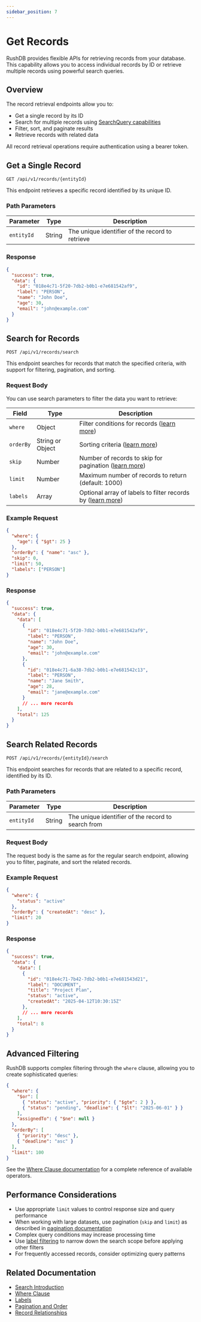 ```yaml
---
sidebar_position: 7
---
```


# Get Records

RushDB provides flexible APIs for retrieving records from your database. This capability allows you to access individual records by ID or retrieve multiple records using powerful search queries.

## Overview

The record retrieval endpoints allow you to:
- Get a single record by its ID
- Search for multiple records using [SearchQuery capabilities](../../concepts/search/introduction)
- Filter, sort, and paginate results
- Retrieve records with related data

All record retrieval operations require authentication using a bearer token.

## Get a Single Record

```http
GET /api/v1/records/{entityId}
```

This endpoint retrieves a specific record identified by its unique ID.

### Path Parameters

| Parameter  | Type   | Description |
|------------|--------|-------------|
| `entityId` | String | The unique identifier of the record to retrieve |

### Response

```json
{
  "success": true,
  "data": {
    "id": "018e4c71-5f20-7db2-b0b1-e7e681542af9",
    "label": "PERSON",
    "name": "John Doe",
    "age": 30,
    "email": "john@example.com"
  }
}
```

## Search for Records

```http
POST /api/v1/records/search
```

This endpoint searches for records that match the specified criteria, with support for filtering, pagination, and sorting.

### Request Body

You can use search parameters to filter the data you want to retrieve:

| Field     | Type             | Description                                                                                  |
|-----------|------------------|----------------------------------------------------------------------------------------------|
| `where`   | Object           | Filter conditions for records ([learn more](../../concepts/search/where))                    |
| `orderBy` | String or Object | Sorting criteria ([learn more](../../concepts/search/pagination-order))                         |
| `skip`    | Number           | Number of records to skip for pagination ([learn more](../../concepts/search/pagination-order)) |
| `limit`   | Number           | Maximum number of records to return (default: 1000)                                          |
| `labels`  | Array            | Optional array of labels to filter records by ([learn more](../../concepts/search/labels))      |

### Example Request

```json
{
  "where": {
    "age": { "$gt": 25 }
  },
  "orderBy": { "name": "asc" },
  "skip": 0,
  "limit": 50,
  "labels": ["PERSON"]
}
```

### Response

```json
{
  "success": true,
  "data": {
    "data": [
      {
        "id": "018e4c71-5f20-7db2-b0b1-e7e681542af9",
        "label": "PERSON",
        "name": "John Doe",
        "age": 30,
        "email": "john@example.com"
      },
      {
        "id": "018e4c71-6a38-7db2-b0b1-e7e681542c13",
        "label": "PERSON",
        "name": "Jane Smith",
        "age": 28,
        "email": "jane@example.com"
      }
      // ... more records
    ],
    "total": 125
  }
}
```

## Search Related Records

```http
POST /api/v1/records/{entityId}/search
```

This endpoint searches for records that are related to a specific record, identified by its ID.

### Path Parameters

| Parameter  | Type   | Description |
|------------|--------|-------------|
| `entityId` | String | The unique identifier of the record to search from |

### Request Body

The request body is the same as for the regular search endpoint, allowing you to filter, paginate, and sort the related records.

### Example Request

```json
{
  "where": {
    "status": "active"
  },
  "orderBy": { "createdAt": "desc" },
  "limit": 20
}
```

### Response

```json
{
  "success": true,
  "data": {
    "data": [
      {
        "id": "018e4c71-7b42-7db2-b0b1-e7e681543d21",
        "label": "DOCUMENT",
        "title": "Project Plan",
        "status": "active",
        "createdAt": "2025-04-12T10:30:15Z"
      },
      // ... more records
    ],
    "total": 8
  }
}
```

## Advanced Filtering

RushDB supports complex filtering through the `where` clause, allowing you to create sophisticated queries:

```json
{
  "where": {
    "$or": [
      { "status": "active", "priority": { "$gte": 2 } },
      { "status": "pending", "deadline": { "$lt": "2025-06-01" } }
    ],
    "assignedTo": { "$ne": null }
  },
  "orderBy": [
    { "priority": "desc" },
    { "deadline": "asc" }
  ],
  "limit": 100
}
```

See the [Where Clause documentation](../../concepts/search/where) for a complete reference of available operators.

## Performance Considerations

- Use appropriate `limit` values to control response size and query performance
- When working with large datasets, use pagination (`skip` and `limit`) as described in [pagination documentation](../../concepts/search/pagination-order)
- Complex query conditions may increase processing time
- Use [label filtering](../../concepts/search/labels) to narrow down the search scope before applying other filters
- For frequently accessed records, consider optimizing query patterns

## Related Documentation

- [Search Introduction](../../concepts/search/introduction)
- [Where Clause](../../concepts/search/where)
- [Labels](../../concepts/search/labels)
- [Pagination and Order](../../concepts/search/pagination-order)
- [Record Relationships](../../concepts/relationships)
